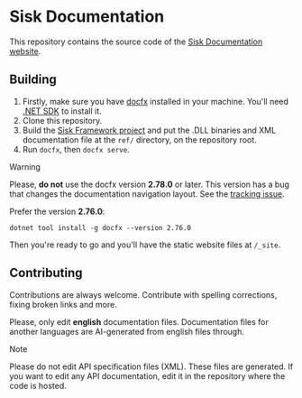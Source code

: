 # Sisk Documentation

This repository contains the source code of the [Sisk Documentation website](https://docs.sisk-framework.org/).

## Building

1. Firstly, make sure you have [docfx](https://dotnet.github.io/docfx/) installed in your machine. You'll need [.NET SDK](https://dotnet.microsoft.com/en-us/download) to install it.
2. Clone this repository.
3. Build the [Sisk Framework project](https://github.com/sisk-http/core) and put the .DLL binaries and XML documentation file at the `ref/` directory, on the repository root.
4. Run `docfx`, then `docfx serve`.

> [!WARNING]
> 
> Please, **do not** use the docfx version **2.78.0** or later. This version has a bug that changes the documentation navigation layout. See the [tracking issue](https://github.com/dotnet/docfx/issues/10424).
> 
> Prefer the version **2.76.0**:
> 
> ```
> dotnet tool install -g docfx --version 2.76.0
> ```

Then you're ready to go and you'll have the static website files at `/_site`.

## Contributing

Contributions are always welcome. Contribute with spelling corrections, fixing broken links and more.

Please, only edit **english** documentation files. Documentation files for another languages are AI-generated from english files through.

> [!NOTE]
> Please do not edit API specification files (XML). These files are generated. If you want to edit any API documentation, edit it in the repository where the code is hosted.